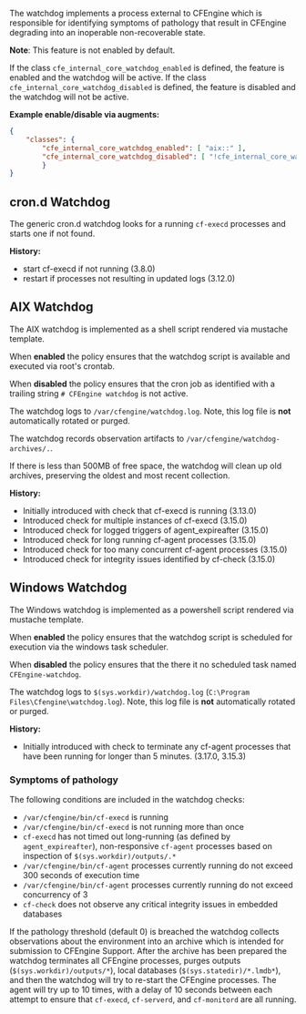 The watchdog implements a process external to CFEngine which is responsible for identifying symptoms of pathology that result in CFEngine degrading into an inoperable non-recoverable state.

**Note**: This feature is not enabled by default.

If the class `cfe_internal_core_watchdog_enabled` is defined, the feature is
enabled and the watchdog will be active. If the class
`cfe_internal_core_watchdog_disabled` is defined, the feature is disabled and
the watchdog will not be active.

**Example enable/disable via augments:**

```json
{
    "classes": {
        "cfe_internal_core_watchdog_enabled": [ "aix::" ],
        "cfe_internal_core_watchdog_disabled": [ "!cfe_internal_core_watchdog_enabled::" ]
        }
}
```

## cron.d Watchdog

The generic cron.d watchdog looks for a running `cf-execd` processes and starts one if not found.

**History:**

- start cf-execd if not running (3.8.0)
- restart if processes not resulting in updated logs (3.12.0)

## AIX Watchdog

The AIX watchdog is implemented as a shell script rendered via mustache template.

When **enabled** the policy ensures that the watchdog script is available and executed via root's crontab.

When **disabled** the policy ensures that the cron job as identified with a trailing string `# CFEngine watchdog` is not active.

The watchdog logs to `/var/cfengine/watchdog.log`. Note, this log file is **not** automatically rotated or purged.

The watchdog records observation artifacts to `/var/cfengine/watchdog-archives/.`.

If there is less than 500MB of free space, the watchdog will clean up old archives, preserving the oldest and most recent collection.

**History:**

- Initially introduced with check that cf-execd is running (3.13.0)
- Introduced check for multiple instances of cf-execd (3.15.0)
- Introduced check for logged triggers of agent_expireafter (3.15.0)
- Introduced check for long running cf-agent processes (3.15.0)
- Introduced check for too many concurrent cf-agent processes (3.15.0)
- Introduced check for integrity issues identified by cf-check (3.15.0)

## Windows Watchdog

The Windows watchdog is implemented as a powershell script rendered via mustache template.

When **enabled** the policy ensures that the watchdog script is scheduled for execution via the windows task scheduler.

When **disabled** the policy ensures that the there it no scheduled task named `CFEngine-watchdog`.

The watchdog logs to `$(sys.workdir)/watchdog.log` (`C:\Program Files\Cfengine\watchdog.log`). Note, this log file is **not** automatically rotated or purged.

**History:**

- Initially introduced with check to terminate any cf-agent processes that have been running for longer than 5 minutes. (3.17.0, 3.15.3)

### Symptoms of pathology

The following conditions are included in the watchdog checks:

- `/var/cfengine/bin/cf-execd` is running
- `/var/cfengine/bin/cf-execd` is not running more than once
- `cf-execd` has not timed out long-running (as defined by `agent_expireafter`), non-responsive `cf-agent` processes based on inspection of `$(sys.workdir)/outputs/.*`
- `/var/cfengine/bin/cf-agent` processes currently running do not exceed 300 seconds of execution time
- `/var/cfengine/bin/cf-agent` processes currently running do not exceed concurrency of 3
- `cf-check` does not observe any critical integrity issues in embedded databases

If the pathology threshold (default 0) is breached the watchdog collects observations about the environment into an archive which is intended for submission to CFEngine Support. After the archive has been prepared the watchdog terminates all CFEngine processes, purges outputs (`$(sys.workdir)/outputs/*`), local databases (`$(sys.statedir)/*.lmdb*`), and then the watchdog will try to re-start the CFEngine processes. The agent will try up to 10 times, with a delay of 10 seconds between each attempt to ensure that `cf-execd`, `cf-serverd`, and `cf-monitord` are all running.

